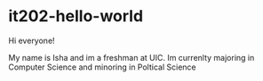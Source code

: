 # it202-hello-world
Hi everyone!

My name is Isha and im a freshman at UIC. Im currenlty majoring in Computer Science and minoring in Poltical Science

